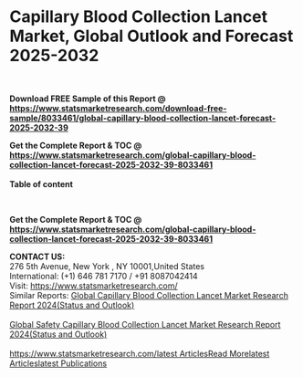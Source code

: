 <h1>Capillary Blood Collection Lancet Market, Global Outlook and Forecast 2025-2032</h1><br/><p><strong>Download FREE Sample of this Report @ <a href="https://www.statsmarketresearch.com/download-free-sample/8033461/global-capillary-blood-collection-lancet-forecast-2025-2032-39">https://www.statsmarketresearch.com/download-free-sample/8033461/global-capillary-blood-collection-lancet-forecast-2025-2032-39</a></strong></p><div><b>Get the Complete Report & TOC @ <a href="https://www.statsmarketresearch.com/global-capillary-blood-collection-lancet-forecast-2025-2032-39-8033461">https://www.statsmarketresearch.com/global-capillary-blood-collection-lancet-forecast-2025-2032-39-8033461</a></b></div><br><b>Table of content</b><p><br><div><b>Get the Complete Report & TOC @ <a href="https://www.statsmarketresearch.com/global-capillary-blood-collection-lancet-forecast-2025-2032-39-8033461">https://www.statsmarketresearch.com/global-capillary-blood-collection-lancet-forecast-2025-2032-39-8033461</a></b></div></p> <b>CONTACT US:</b><br>276 5th Avenue, New York , NY 10001,United States<br>International: (+1) 646 781 7170 / +91 8087042414<br>Visit: <a href="https://www.statsmarketresearch.com/">https://www.statsmarketresearch.com/</a><br>Similar Reports: <a href="https://www.statsmarketresearch.com/global-capillary-blood-collection-lancet-forecast-2025-2032-39-8033461">Global Capillary Blood Collection Lancet Market Research Report 2024(Status and Outlook)</a><br/><br/><a href="https://www.statsmarketresearch.com/global-capillary-blood-collection-lancet-forecast-2025-2032-39-8033461">Global Safety Capillary Blood Collection Lancet Market Research Report 2024(Status and Outlook)</a><br/><br/><a href="https://gyeongbokgung.com">https://www.statsmarketresearch.com/</a><a href="https://hallyeomaritime.com">latest Articles</a><a href="https://jingwansa.com">Read More</a><a href=https://nguoiviet.jp/">latest Articles</a><a href="https://www.intelmarketresearch.com/">latest Publications</a>